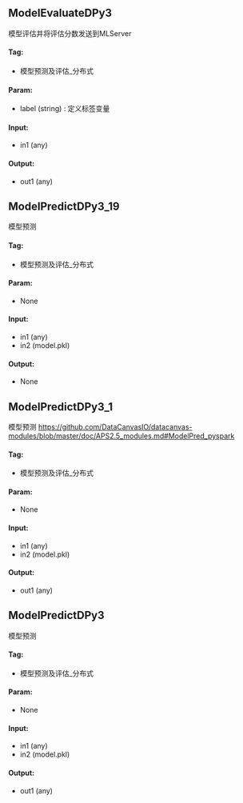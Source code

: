 
## ModelEvaluateDPy3

模型评估并将评估分数发送到MLServer

#### Tag:
* 模型预测及评估_分布式

#### Param:
* label (string) : 定义标签变量

#### Input:
* in1 (any) 

#### Output:
* out1 (any) 

## ModelPredictDPy3_19

模型预测

#### Tag:
* 模型预测及评估_分布式

#### Param:
* None

#### Input:
* in1 (any) 
* in2 (model.pkl) 

#### Output:
* None

## ModelPredictDPy3_1

模型预测
https://github.com/DataCanvasIO/datacanvas-modules/blob/master/doc/APS2.5_modules.md#ModelPred_pyspark

#### Tag:
* 模型预测及评估_分布式

#### Param:
* None

#### Input:
* in1 (any) 
* in2 (model.pkl) 

#### Output:
* out1 (any) 

## ModelPredictDPy3

模型预测

#### Tag:
* 模型预测及评估_分布式

#### Param:
* None

#### Input:
* in1 (any) 
* in2 (model.pkl) 

#### Output:
* out1 (any) 
